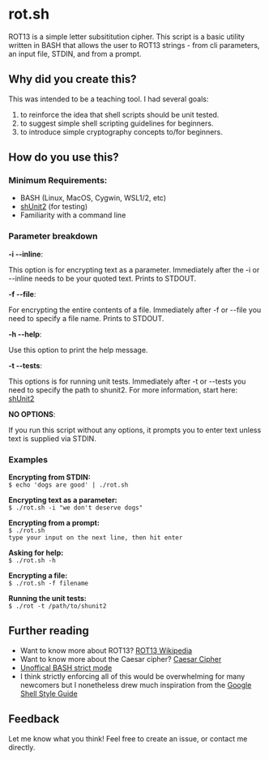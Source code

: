 # rot.sh
ROT13 is a simple letter subsititution cipher. This script is a basic utility written in BASH that allows the user to ROT13 strings - from cli parameters, an input file, STDIN, and from a prompt.

## Why did you create this?
This was intended to be a teaching tool. I had several goals: 
1. to reinforce the idea that shell scripts should be unit tested.
2. to suggest simple shell scripting guidelines for beginners.
3. to introduce simple cryptography concepts to/for beginners.

## How do you use this?
### Minimum Requirements:
- BASH (Linux, MacOS, Cygwin, WSL1/2, etc)
- [shUnit2](https://github.com/kward/shunit2) (for testing)
- Familiarity with a command line

### Parameter breakdown
**-i --inline**: <p>This option is for encrypting text as a parameter. Immediately after the -i or --inline needs to be your quoted text. Prints to STDOUT.</p>
**-f --file**: <p>For encrypting the entire contents of a file. Immediately after -f or --file you need to specify a file name. Prints to STDOUT.</p>
**-h --help**: <p>Use this option to print the help message. </p>
**-t --tests**: <p>This options is for running unit tests. Immediately after -t or --tests you need to specify the path to shunit2. For more information, start here: [shUnit2](https://github.com/kward/shunit2) </p>
**NO OPTIONS**: <p>If you run this script without any options, it prompts you to enter text unless text is supplied via STDIN.</p>

### Examples
**Encrypting from STDIN:**  
`$ echo 'dogs are good' | ./rot.sh`

**Encrypting text as a parameter:**  
`$ ./rot.sh -i "we don't deserve dogs"`

**Encrypting from a prompt:**  
`$ ./rot.sh`  
`type your input on the next line, then hit enter`

**Asking for help:**  
`$ ./rot.sh -h`

**Encrypting a file:**  
`$ ./rot.sh -f filename`

**Running the unit tests:**  
`$ ./rot -t /path/to/shunit2`

## Further reading
- Want to know more about ROT13? [ROT13 Wikipedia](https://en.wikipedia.org/wiki/ROT13)
- Want to know more about the Caesar cipher? [Caesar Cipher](https://en.wikipedia.org/wiki/Caesar_cipher)
- [Unoffical BASH strict mode](http//redsymbol.net/articles/unofficial-bash-strict-mode/)
- I think strictly enforcing all of this would be overwhelming for many newcomers but I nonetheless drew much inspiration from the [Google Shell Style Guide](https://google.github.io/styleguide/shellguide.htmlhttps://google.github.io/styleguide/shellguide.html)

## Feedback
Let me know what you think! Feel free to create an issue, or contact me directly. 

